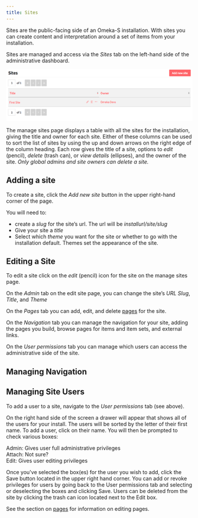 ```yaml
---
title: Sites
---
```


Sites are the public-facing side of an Omeka-S installation. With sites you can create content and interpretation around a set of items from your installation. 

Sites are managed and access via the *Sites* tab on the left-hand side of the administrative dashboard. 

![Manage sites view showing Add New button and table of sites with one site](../sites/sitesfiles/site-admin.png)

The manage sites page displays a table with all the sites for the installation, giving the title and owner for each site. Either of these columns can be used to sort the list of sites by using the up and down arrows on the right edge of the column heading.
Each row gives the title of a site, options to *edit* (pencil), *delete* (trash can), or *view details* (ellipses), and the owner of the site. *Only global admins and site owners can delete a site.*

## Adding a site
To create a site, click the *Add new site* button in the upper right-hand corner of the page. 

You will need to:
* create a *slug* for the site’s url. The url will be *installurl/site/slug*
* Give your site a *title*
* Select which *theme* you want for the site or whether to go with the installation default. Themes set the appearance of the site.

## Editing a Site
To edit a site click on the *edit* (pencil) icon for the site on the manage sites page.

On the *Admin* tab on the edit site page, you can change the site’s *URL Slug*, *Title*, and *Theme*

On the *Pages* tab you can add, edit, and delete [pages](../sites/pages.md) for the site.

On the *Navigation* tab you can manage the navigation for your site, adding the pages you build, browse pages for items and item sets, and external links.

On the *User permissions* tab you can manage which users can access the administrative side of the site. 

## Managing Navigation


## Managing Site Users
To add a user to a site, navigate to the *User permissions* tab (see above).

On the right hand side of the screen a drawer will appear that shows all of the users for your install. The users will be sorted by the letter of their first name. To add a user, click on their name. You will then be prompted to check various boxes:

Admin: Gives user full administrative privileges  
Attach: Not sure?   
Edit: Gives user editing privileges

Once you've selected the box(es) for the user you wish to add, click the Save button located in the upper right hand corner. You can add or revoke privileges for users by going back to the User permissions tab and selecting or deselecting the boxes and clicking Save. Users can be deleted from the site by clicking the trash can icon located next to the Edit box.

See the section on [pages](../sites/pages.md) for information on editing pages.